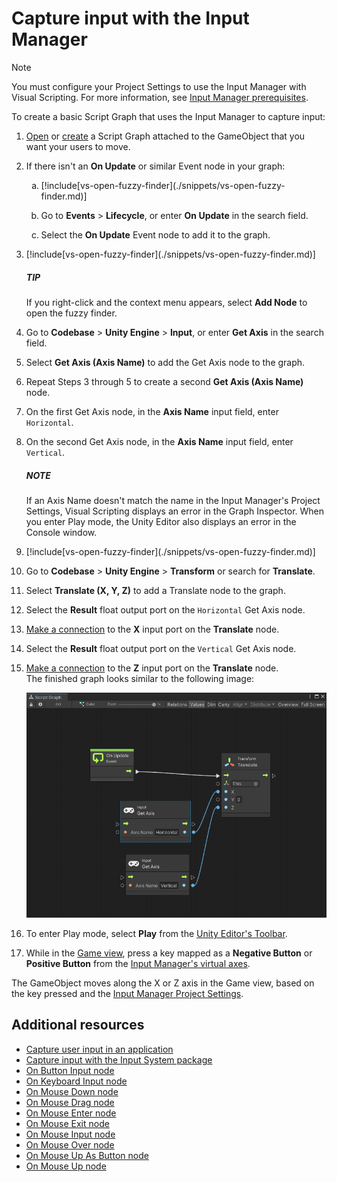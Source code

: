 # Capture input with the Input Manager

> [!NOTE]
> You must configure your Project Settings to use the Input Manager with Visual Scripting. For more information, see [Input Manager prerequisites](vs-capture-player-input.md#input-manager-prerequisites).

To create a basic Script Graph that uses the Input Manager to capture input: 

<ol>
<li><p><a href="vs-open-graph-edit.md">Open</a> or <a href="vs-create-graph.md">create</a> a Script Graph attached to the GameObject that you want your users to move.</p></li>
<li><p>If there isn't an <strong>On Update</strong> or similar Event node in your graph:</p>
    <ol type="a">
        <li><p>[!include[vs-open-fuzzy-finder](./snippets/vs-open-fuzzy-finder.md)]</p></li>
        <li><p>Go to <strong>Events</strong> &gt; <strong>Lifecycle</strong>, or enter <strong>On Update</strong> in the search field.</p></li>
        <li><p>Select the <strong>On Update</strong> Event node to add it to the graph.</p></li>
    </ol>
</li>
<li><p>[!include[vs-open-fuzzy-finder](./snippets/vs-open-fuzzy-finder.md)]</p></li>
<div class="TIP"><h5>TIP</h5><p>If you right-click and the context menu appears, select <strong>Add Node</strong> to open the fuzzy finder.</p></div>
<li><p>Go to <strong>Codebase</strong> &gt; <strong>Unity Engine</strong> &gt; <strong>Input</strong>, or enter <strong>Get Axis</strong> in the search field.</p></li>
<li><p>Select <strong>Get Axis (Axis Name)</strong> to add the Get Axis node to the graph.</p></li>
<li><p>Repeat Steps 3 through 5 to create a second <strong>Get Axis (Axis Name)</strong> node.</p></li>
<li><p>On the first Get Axis node, in the <strong>Axis Name</strong> input field, enter <code>Horizontal</code>.</p></li>
<li><p>On the second Get Axis node, in the <strong>Axis Name</strong> input field, enter <code>Vertical</code>.</p></li>
<div class="NOTE"><h5>NOTE</h5><p>If an Axis Name doesn't match the name in the Input Manager's Project Settings, Visual Scripting displays an error in the Graph Inspector. When you enter Play mode, the Unity Editor also displays an error in the Console window.</p></div>
<li><p>[!include[vs-open-fuzzy-finder](./snippets/vs-open-fuzzy-finder.md)]</p></li>
<li><p>Go to <strong>Codebase</strong> &gt; <strong>Unity Engine</strong> &gt; <strong>Transform</strong> or search for <strong>Translate</strong>.</p></li>
<li><p>Select <strong>Translate (X, Y, Z)</strong> to add a Translate node to the graph.</p></li>
<li><p>Select the <strong>Result</strong> float output port on the <code>Horizontal</code> Get Axis node.</p></li>
<li><p><a href="vs-creating-connections.md">Make a connection</a> to the <strong>X</strong> input port on the <strong>Translate</strong> node.</p></li>
<li><p>Select the <strong>Result</strong> float output port on the <code>Vertical</code> Get Axis node.</p></li>
<li><p><a href="vs-creating-connections.md">Make a connection</a> to the <strong>Z</strong> input port on the <strong>Translate</strong> node. <br/>The finished graph looks similar to the following image:</p></li>
<p><img src="images/vs-input-old-system-example.png" alt="An image of the Graph window, that displays the final result of a simple input capture graph using the Input Manager. An On Update node connects to the Trigger input port on a Transform Translate node. The Result port on an Input Get Axis node with an Axis Name of Horizontal connects to the X input port on the Translate node. The Result port on another Input Get Axis node with an Axis Name of Vertical connects to the Z input port."></p>
<li><p>To enter Play mode, select <strong>Play</strong> from the <a href="https://docs.unity3d.com/Manual/Toolbar.html">Unity Editor's Toolbar</a>.</p></li>
<li><p>While in the <a href="https://docs.unity3d.com/Manual/GameView.html">Game view</a>, press a key mapped as a <strong>Negative Button</strong> or <strong>Positive Button</strong> from the <a href="https://docs.unity3d.com/Documentation/Manual/class-InputManager.html">Input Manager's virtual axes</a>.</p></li>
</ol>

The GameObject moves along the X or Z axis in the Game view, based on the key pressed and the [Input Manager Project Settings](https://docs.unity3d.com/Documentation/Manual/class-InputManager.html). 

## Additional resources

- [Capture user input in an application](vs-capture-player-input.md)
- [Capture input with the Input System package](vs-capturing-player-inputs-new.md)
- [On Button Input node](vs-nodes-events-on-button-input.md)
- [On Keyboard Input node](vs-nodes-events-on-keyboard-input.md)
- [On Mouse Down node](vs-nodes-events-on-mouse-down.md)
- [On Mouse Drag node](vs-nodes-events-on-mouse-drag.md)
- [On Mouse Enter node](vs-nodes-events-on-mouse-enter.md)
- [On Mouse Exit node](vs-nodes-events-on-mouse-exit.md)
- [On Mouse Input node](vs-nodes-events-on-mouse-input.md)
- [On Mouse Over node](vs-nodes-events-on-mouse-over.md)
- [On Mouse Up As Button node](vs-nodes-events-on-mouse-up-button.md)
- [On Mouse Up node](vs-nodes-events-on-mouse-up.md)

